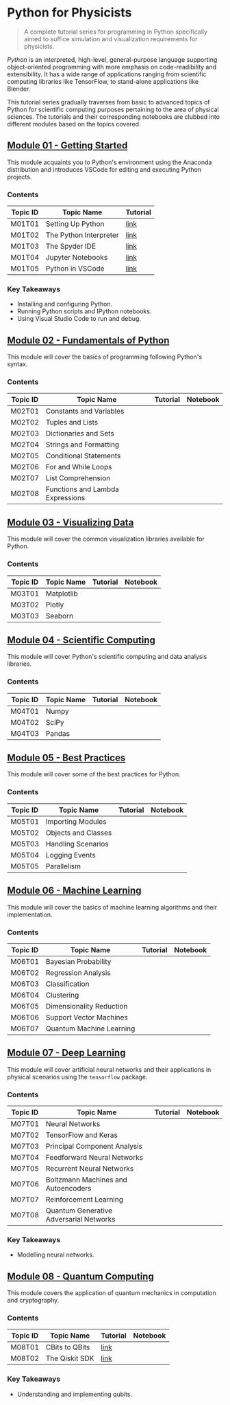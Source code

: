 # Python for Physicists

> A complete tutorial series for programming in Python specifically aimed to suffice simulation and visualization requirements for physicists.

*Python* is an interpreted, high-level, general-purpose language supporting object-oriented programming with more emphasis on code-readibility and extensibility. 
It has a wide range of applications ranging from scientific computing libraries like TensorFlow, to stand-alone applications like Blender.

This tutorial series gradually traverses from basic to advanced topics of Python for scientific computing purposes pertaining to the area of physical sciences. 
The tutorials and their corresponding notebooks are clubbed into different modules based on the topics covered.

## [Module 01 - Getting Started](./m01-getting-started/)

This module acquaints you to Python's environment using the Anaconda distribution and introduces VSCode for editing and executing Python projects. 

### Contents

Topic ID | Topic Name | Tutorial | 
--- | --- | --- |
M01T01 | Setting Up Python | [link](./m01-getting-started/m01t01-setting-up-python.md) |
M01T02 | The Python Interpreter | [link](https://github.com/Sampreet/gists/blob/master/tutorials/languages/python-for-physicists/m01-getting-started/m01t02-the-python-interpreter.md) |
M01T03 | The Spyder IDE | [link](https://github.com/Sampreet/gists/blob/master/tutorials/languages/python-for-physicists/m01-getting-started/m01t03-the-spyder-ide.md) |
M01T04 | Jupyter Notebooks | [link](https://github.com/Sampreet/gists/blob/master/tutorials/languages/python-for-physicists/m01-getting-started/m01t04-jupyter-notebooks.md) |
M01T05 | Python in VSCode | [link](https://github.com/Sampreet/gists/blob/master/tutorials/languages/python-for-physicists/m01-getting-started/m01t05-python-in-vscode.md) |

### Key Takeaways

* Installing and configuring Python.
* Running Python scripts and IPython notebooks.
* Using Visual Studio Code to run and debug.

## [Module 02 - Fundamentals of Python](https://github.com/Sampreet/gists/blob/master/tutorials/languages/python-for-physicists/m02-fundamentals-of-python/)

This module will cover the basics of programming following Python's syntax.

### Contents

Topic ID | Topic Name | Tutorial | Notebook | 
--- | --- | --- | --- |
M02T01 | Constants and Variables | | |
M02T02 | Tuples and Lists | | |
M02T03 | Dictionaries and Sets | | |
M02T04 | Strings and Formatting | | |
M02T05 | Conditional Statements | | |
M02T06 | For and While Loops | | |
M02T07 | List Comprehension | | |
M02T08 | Functions and Lambda Expressions | | |

## [Module 03 - Visualizing Data](https://github.com/Sampreet/gists/blob/master/tutorials/languages/python-for-physicists/m03-visualizing-data/)

This module will cover the common visualization libraries available for Python.

### Contents

Topic ID | Topic Name | Tutorial | Notebook | 
--- | --- | --- | --- |
M03T01 | Matplotlib | | |
M03T02 | Plotly | | |
M03T03 | Seaborn | | |

## [Module 04 - Scientific Computing](https://github.com/Sampreet/gists/blob/master/tutorials/languages/python-for-physicists/m04-scientific-computing/)

This module will cover Python's scientific computing and data analysis libraries.

### Contents

Topic ID | Topic Name | Tutorial | Notebook | 
--- | --- | --- | --- |
M04T01 | Numpy | | |
M04T02 | SciPy | | |
M04T03 | Pandas | | |

## [Module 05 - Best Practices](https://github.com/Sampreet/gists/blob/master/tutorials/languages/python-for-physicists/m05-best-practices/)

This module will cover some of the best practices for Python.

### Contents

Topic ID | Topic Name | Tutorial | Notebook | 
--- | --- | --- | --- |
M05T01 | Importing Modules | | |
M05T02 | Objects and Classes | | |
M05T03 | Handling Scenarios | | |
M05T04 | Logging Events | | |
M05T05 | Parallelism | | |

## [Module 06 - Machine Learning](https://github.com/Sampreet/gists/blob/master/tutorials/languages/python-for-physicists/m06-machine-learning/)

This module will cover the basics of machine learning algorithms and their implementation.

### Contents

Topic ID | Topic Name | Tutorial | Notebook | 
--- | --- | --- | --- |
M06T01 | Bayesian Probability | | |
M06T02 | Regression Analysis | | |
M06T03 | Classification | | |
M06T04 | Clustering | | |
M06T05 | Dimensionality Reduction | | |
M06T06 | Support Vector Machines | | |
M06T07 | Quantum Machine Learning | | |

## [Module 07 - Deep Learning](https://github.com/Sampreet/gists/blob/master/tutorials/languages/python-for-physicists/m07-deep-learning/)

This module will cover artificial neural networks and their applications in physical scenarios using the `tensorflow` package.

### Contents

Topic ID | Topic Name | Tutorial | Notebook | 
--- | --- | --- | --- |
M07T01 | Neural Networks | | |
M07T02 | TensorFlow and Keras | | |
M07T03 | Principal Component Analysis | | |
M07T04 | Feedforward Neural Networks | | |
M07T05 | Recurrent Neural Networks | | |
M07T06 | Boltzmann Machines and Autoencoders | | |
M07T07 | Reinforcement Learning | | |
M07T08 | Quantum Generative Adversarial Networks | | |

### Key Takeaways

* Modelling neural networks.

## [Module 08 - Quantum Computing](https://github.com/Sampreet/gists/blob/master/tutorials/languages/python-for-physicists/m08-quantum-computing/)

This module covers the application of quantum mechanics in computation and cryptography.

### Contents

Topic ID | Topic Name | Tutorial | Notebook | 
--- | --- | --- | --- |
M08T01 | CBits to QBits | [link](https://github.com/Sampreet/gists/blob/master/tutorials/languages/python-for-physicists/m08-quantum-computing/m08t01-cbits-to-qbits.md) | |
M08T02 | The Qiskit SDK | [link](https://github.com/Sampreet/gists/blob/master/tutorials/languages/python-for-physicists/m08-quantum-computing/m08t02-the-qiskit-sdk.md) | |

### Key Takeaways

* Understanding and implementing qubits.

